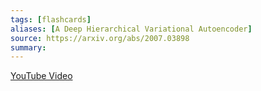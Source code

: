 ```yaml
---
tags: [flashcards]
aliases: [A Deep Hierarchical Variational Autoencoder]
source: https://arxiv.org/abs/2007.03898
summary:
---
```


[YouTube Video](https://www.youtube.com/watch?v=x6T1zMSE4Ts)

